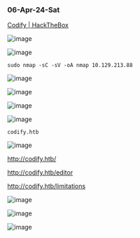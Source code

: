 ### 06-Apr-24-Sat

[Codify | HackTheBox](https://app.hackthebox.com/machines/Codify)

![image](https://github.com/r1skkam/HackTheBox-Walkthroughs/assets/58542375/2a62f921-2f8c-4617-95c8-1a2f4e3481d2)

![image](https://github.com/r1skkam/HackTheBox-Walkthroughs/assets/58542375/1b31a4a9-b243-4dca-894a-b770e219e958)

```
sudo nmap -sC -sV -oA nmap 10.129.213.88
```

![image](https://github.com/r1skkam/HackTheBox-Walkthroughs/assets/58542375/bd6b3705-a0a6-430e-b114-bd9b42b1223b)

![image](https://github.com/r1skkam/HackTheBox-Walkthroughs/assets/58542375/73bcec52-ccbe-42d0-a2e9-2f96f420fd9d)

![image](https://github.com/r1skkam/HackTheBox-Walkthroughs/assets/58542375/1b629033-6cca-4906-80a9-1e65742fec59)

![image](https://github.com/r1skkam/HackTheBox-Walkthroughs/assets/58542375/919b6373-0ac7-4c35-9779-aebcc6b38cb8)

`codify.htb`

![image](https://github.com/r1skkam/HackTheBox-Walkthroughs/assets/58542375/43939323-9e03-4dba-acd8-52a03c1c9456)

http://codify.htb/

http://codify.htb/editor

http://codify.htb/limitations

![image](https://github.com/r1skkam/HackTheBox-Walkthroughs/assets/58542375/b2902478-40d0-40ac-8767-a6f8143245fd)

![image](https://github.com/r1skkam/HackTheBox-Walkthroughs/assets/58542375/9559fdfe-a0d4-48d7-affa-305826decf9b)

![image](https://github.com/r1skkam/HackTheBox-Walkthroughs/assets/58542375/a3f7394d-6195-4e45-bf1c-11fc6701e2d3)
